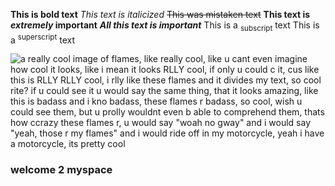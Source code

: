 **This is bold text** _This text is italicized_ ~~This was mistaken text~~ **This text is _extremely_ important**
***All this text is important*** This is a <sub>subscript</sub> text This is a <sup>superscript</sup> text

![a really cool image of flames, like really cool, like u cant even imagine how cool it looks, like i mean it looks RLLY cool, if only u could c it, cus like this is RLLY RLLY cool, i rlly like these flames and it divides my text, so cool rite? if u could see it u would say the same thing, that it looks amazing, like this is badass and i kno badass, these flames r badass, so cool, wish u could see them, but u prolly wouldnt even b able to comprehend them, thats how ccrazy these flames r, u would say "woah no gway" and i would say "yeah, those r my flames" and i would ride off in my motorcycle, yeah i have a motorcycle, its pretty cool](/divider12.gif)

### welcome 2 myspace
